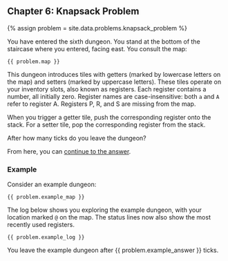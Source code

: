 ## Chapter 6: Knapsack Problem

{% assign problem = site.data.problems.knapsack_problem %}

You have entered the sixth dungeon. You stand at the bottom of the staircase where you entered, facing east. You consult the map:

```
{{ problem.map }}
```

This dungeon introduces tiles with getters (marked by lowercase letters on the map) and setters (marked by uppercase letters). These tiles operate on your inventory slots, also known as registers. Each register contains a number, all initially zero. Register names are case-insensitive: both `a` and `A` refer to register A. Registers P, R, and S are missing from the map.

When you trigger a getter tile, push the corresponding register onto the stack. For a setter tile, pop the corresponding register from the stack.

After how many ticks do you leave the dungeon?

From here, you can [continue to the answer](../../answers/chapters/06/knapsack-problem.md).


### Example

Consider an example dungeon:

```
{{ problem.example_map }}
```

The log below shows you exploring the example dungeon, with your location marked `@` on the map. The status lines now also show the most recently used registers.

```
{{ problem.example_log }}
```

You leave the example dungeon after {{ problem.example_answer }} ticks.
